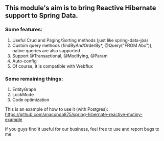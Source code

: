 ## This module's aim is to bring Reactive Hibernate support to Spring Data.
### Some features:
1. Useful Crud and Paging/Sorting methods (just like spring-data-jpa)
2. Custom query methods (findBy*And*OrderBy*, @Query("FROM Abc")), native queries are also supported
3. Support @Transactional, @Modifying, @Param
4. Auto-config
5. Of course, it is compatible with Webflux

### Some remaining things:
1. EntityGraph
2. LockMode
3. Code optimization

This is an example of how to use it (with Postgres): https://github.com/anaconda875/spring-hibernate-reactive-mutiny-example

If you guys find it useful for our business, feel free to use and report bugs to me